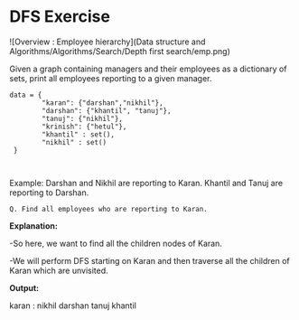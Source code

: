 # DFS Exercise

![Overview : Employee hierarchy](Data structure and Algorithms/Algorithms/Search/Depth first search/emp.png)

Given a graph containing managers and their employees as a dictionary of sets, print all employees reporting to a given manager.

```
data = {
        "karan": {"darshan","nikhil"},
        "darshan": {"khantil", "tanuj"},
        "tanuj": {"nikhil"},
        "krinish": {"hetul"},
        "khantil" : set(),
        "nikhil" : set()
 }
        
    
 ```
 
 Example: Darshan and Nikhil are reporting to Karan. Khantil and Tanuj are reporting to Darshan.
 
 ```
 Q. Find all employees who are reporting to Karan.
 ```

**Explanation:**

-So here, we want to find all the children nodes of Karan.

-We will perform DFS starting on Karan and then traverse all the children of Karan which are unvisited. 

**Output:**

karan : nikhil darshan tanuj khantil 
